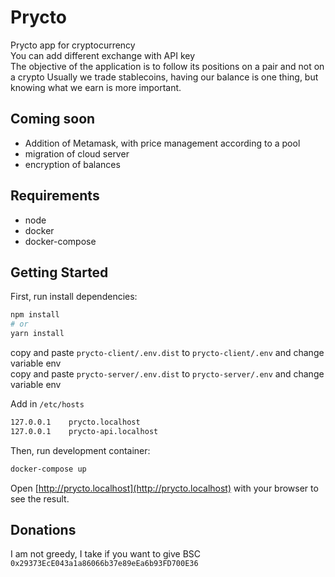 # Prycto
Prycto app for cryptocurrency  
You can add different exchange with API key  
The objective of the application is to follow its positions on a pair and not on a crypto
Usually we trade stablecoins, having our balance is one thing, but knowing what we earn is more important.


## Coming soon
- Addition of Metamask, with price management according to a pool
- migration of cloud server
- encryption of balances

## Requirements
- node
- docker
- docker-compose


## Getting Started

First, run install dependencies:

```bash
npm install
# or
yarn install
```

copy and paste `prycto-client/.env.dist` to `prycto-client/.env` and change variable env  
copy and paste `prycto-server/.env.dist` to `prycto-server/.env` and change variable env  

Add in `/etc/hosts`
```txt
127.0.0.1    prycto.localhost
127.0.0.1    prycto-api.localhost
```


Then, run development container:

```bash
docker-compose up
```

Open [http://prycto.localhost](http://prycto.localhost) with your browser to see the result.

## Donations
I am not greedy, I take if you want to give
BSC `0x29373EcE043a1a86066b37e89eEa6b93FD700E36`  